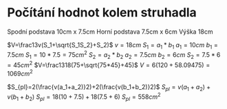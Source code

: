 # Počítání hodnot kolem struhadla
Spodní podstava 10cm x 7.5cm
Horní podstava 7.5cm x 6cm
Výška 18cm

$V=\frac13v(S_1+\sqrt{S_1S_2}+S_2)$
$v=18cm$
$S_1=a_1*b_1$
$a_1=10cm$
$b_1=7.5cm$
$S_1=10*7.5=75cm^2$
$S_2=a_2*b_2$
$a_2=7.5cm$ 
$b_2=6cm$
$S_2=7.5*6=45cm^2$
$V=\frac1318(75+\sqrt{75*45}+45)$
$V=6(120+58.09475)=1069cm^2$

$S_{pl}=2(\frac{v(a_1+a_2)}2)+2(\frac{v(b_1+b_2)}2)$
$S_{pl}=v(a_1+a_2)+v(b_1+b_2)$
$S_{pl}=18(10+7.5)+18(7.5+6)$
$S_{pl}=558cm^2$
